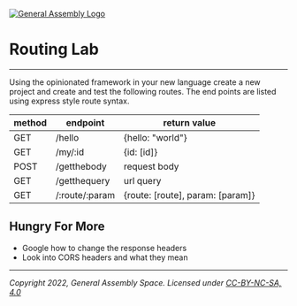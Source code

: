 [![General Assembly Logo](https://ga-dash.s3.amazonaws.com/production/assets/logo-9f88ae6c9c3871690e33280fcf557f33.png)](https://generalassemb.ly)

# Routing Lab
-------

Using the opinionated framework in your new language create a new project and create and test the following routes. The end points are listed using express style route syntax.

| method | endpoint | return value |
|--------|----------|--------------|
| GET | /hello | {hello: "world"} |
| GET | /my/:id | {id: [id]} |
| POST| /getthebody | request body |
| GET | /getthequery | url query |
| GET | /:route/:param | {route: [route], param: [param]} |

## Hungry For More

- Google how to change the response headers 
- Look into CORS headers and what they mean

---

_Copyright 2022, General Assembly Space. Licensed under [CC-BY-NC-SA, 4.0](https://creativecommons.org/licenses/by-nc-sa/4.0/)_